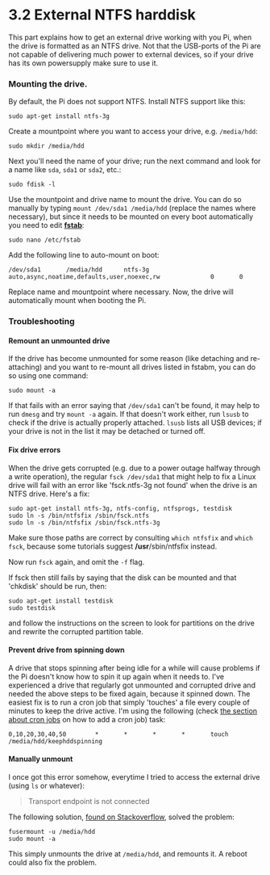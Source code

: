3.2 External NTFS harddisk
===

This part explains how to get an external drive working with you Pi, when the drive is formatted as an NTFS drive. Not that the USB-ports of the Pi are not capable of delivering much power to external devices, so if your drive has its own powersupply make sure to use it.


### Mounting the drive.

By default, the Pi does not support NTFS. Install NTFS support like this:

	sudo apt-get install ntfs-3g

Create a mountpoint where you want to access your drive, e.g. `/media/hdd`:

	sudo mkdir /media/hdd

Next you'll need the name of your drive; run the next command and look for a name like `sda`, `sda1` or `sda2`, etc.:

	sudo fdisk -l

Use the mountpoint and drive name to mount the drive. You can do so manually by typing `mount /dev/sda1 /media/hdd` (replace the names where necessary), but since it needs to be mounted on every boot automatically you need to edit [**fstab**][fstab]:

	sudo nano /etc/fstab

Add the following line to auto-mount on boot:

	/dev/sda1       /media/hdd      ntfs-3g auto,async,noatime,defaults,user,noexec,rw              0       0

Replace name and mountpoint where necessary. Now, the drive will automatically mount when booting the Pi.


### Troubleshooting

#### Remount an unmounted drive

If the drive has become unmounted for some reason (like detaching and re-attaching) and you want to re-mount all drives listed in fstabm, you can do so using one command:

	sudo mount -a

If that fails with an error saying that `/dev/sda1` can't be found, it may help to run `dmesg` and try `mount -a` again. If that doesn't work either, run `lsusb` to check if the drive is actually properly attached. `lsusb` lists all USB devices; if your drive is not in the list it may be detached or turned off.

#### Fix drive errors

When the drive gets corrupted (e.g. due to a power outage halfway through a write operation), the regular `fsck /dev/sda1` that might help to fix a Linux drive will fail with an error like 'fsck.ntfs-3g not found' when the drive is an NTFS drive. Here's a fix:

	sudo apt-get install ntfs-3g, ntfs-config, ntfsprogs, testdisk
	sudo ln -s /bin/ntfsfix /sbin/fsck.ntfs
	sudo ln -s /bin/ntfsfix /sbin/fsck.ntfs-3g

Make sure those paths are correct by consulting `which ntfsfix` and `which fsck`, because some tutorials suggest **/usr**/sbin/ntfsfix instead.

Now run `fsck` again, and omit the `-f` flag.

If fsck then still fails by saying that the disk can be mounted and that 'chkdisk' should be run, then:

	sudo apt-get install testdisk
	sudo testdisk
	
and follow the instructions on the screen to look for partitions on the drive and rewrite the corrupted partition table.

[fstab]: http://en.wikipedia.org/wiki/Fstab

#### Prevent drive from spinning down

A drive that stops spinning after being idle for a while will cause problems if the Pi doesn't know how to spin it up again when it needs to. I've experienced a drive that regularly got unmounted and corrupted drive and needed the above steps to be fixed again, because it spinned down. The easiest fix is to run a cron job that simply 'touches' a file every couple of minutes to keep the drive active. I'm using the following (check [the section about cron jobs][cron] on how to add a cron job) task:

	0,10,20,30,40,50        *       *       *       *       touch /media/hdd/keephddspinning

[cron]: ./3.3-periodic-backups.md#periodic-automatic-backups-using-cron

#### Manually unmount

I once got this error somehow, everytime I tried to access the external drive (using `ls` or whatever):

>	Transport endpoint is not connected
	
The following solution, [found on Stackoverflow][unmount], solved the problem:

	fusermount -u /media/hdd
	sudo mount -a

This simply unmounts the drive at `/media/hdd`, and remounts it. A reboot could also fix the problem.
	
[unmount]: http://stackoverflow.com/questions/24966676/transport-endpoint-is-not-connected
